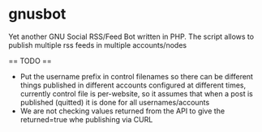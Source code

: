 # gnusbot
Yet another GNU Social RSS/Feed Bot written in PHP.
The script allows to publish multiple rss feeds in multiple accounts/nodes

== TODO ==
* Put the username prefix in control filenames so there can be different things published in different accounts configured at different times, currently control file is per-website, so it assumes that when a post is published (quitted) it is done for all usernames/accounts
* We are not checking values returned from the API to give the returned=true whe publishing via CURL
